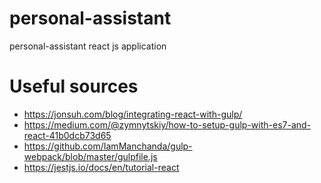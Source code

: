 # personal-assistant
personal-assistant react js application

# Useful sources
* https://jonsuh.com/blog/integrating-react-with-gulp/
* https://medium.com/@zymnytskiy/how-to-setup-gulp-with-es7-and-react-41b0dcb73d65
* https://github.com/IamManchanda/gulp-webpack/blob/master/gulpfile.js
* https://jestjs.io/docs/en/tutorial-react
